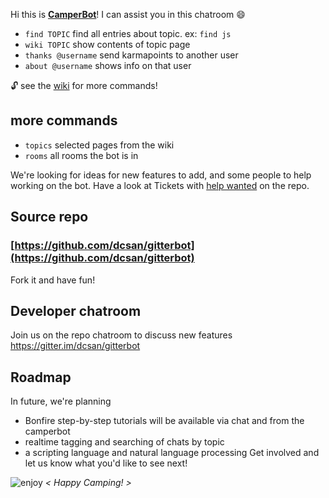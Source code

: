 Hi this is **[CamperBot](https://github.com/FreeCodeCamp/freecodecamp/wiki/camperbot)**! I can assist you in this chatroom :smile: 

- ``find TOPIC``  find all entries about topic. ex: `find js`
- `wiki TOPIC` show contents of topic page
- `thanks @username`  send karmapoints to another user
- `about @username`   shows info on that user

:unlock: see the [wiki](https://github.com/FreeCodeCamp/freecodecamp/wiki/camperbot) for more commands!

## more commands
- `topics` selected pages from the wiki
- `rooms`  all rooms the bot is in

We're looking for ideas for new features to add, and some people to help working on the bot.
Have a look at Tickets with [help wanted](https://github.com/dcsan/gitterbot/issues?q=is%3Aopen+is%3Aissue+label%3A%22help+wanted%22) on the repo. 

## Source repo
### [https://github.com/dcsan/gitterbot](https://github.com/dcsan/gitterbot)
Fork it and have fun!

## Developer chatroom
Join us on the repo chatroom to discuss new features  
https://gitter.im/dcsan/gitterbot

## Roadmap
In future, we're planning 
- Bonfire step-by-step tutorials will be available via chat and from the camperbot
- realtime tagging and searching of chats by topic
- a scripting language and natural language processing
Get involved and let us know what you'd like to see next!

![enjoy](https://avatars1.githubusercontent.com/camperbot?&s=100) *< Happy Camping! >*
